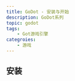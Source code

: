 ```yaml
---
title: GoDot - 安装与开始
description: GoDot系列
topic: godot
tags: 
    - Got游戏引擎
categroies: 
    - 游戏
---
```


## 安装
